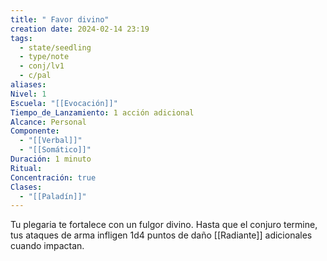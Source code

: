 ```yaml
---
title: " Favor divino"
creation date: 2024-02-14 23:19
tags:
  - state/seedling
  - type/note
  - conj/lv1
  - c/pal
aliases: 
Nivel: 1
Escuela: "[[Evocación]]"
Tiempo_de_Lanzamiento: 1 acción adicional
Alcance: Personal
Componente:
  - "[[Verbal]]"
  - "[[Somático]]"
Duración: 1 minuto
Ritual: 
Concentración: true
Clases:
  - "[[Paladín]]"
---
```

Tu plegaria te fortalece con un fulgor divino. Hasta que el conjuro termine, tus ataques de arma infligen 1d4 puntos de daño [[Radiante]] adicionales cuando impactan.

